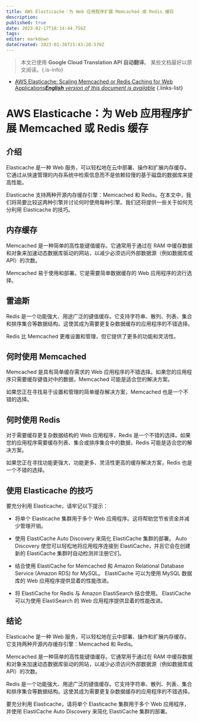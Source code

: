 ```yaml
---
title: AWS Elasticache：为 Web 应用程序扩展 Memcached 或 Redis 缓存
description: 
published: true
date: 2023-02-17T18:14:44.756Z
tags: 
editor: markdown
dateCreated: 2023-01-30T21:43:20.570Z
---
```


> 本文已使用 **Google Cloud Translation API 自动翻译**。
某些文档最好以原文阅读。{.is-info}
- [AWS Elasticache: Scaling Memcached or Redis Caching for Web Applications***English** version of this document is available*](/en/Knowledge-base/Cloud/aws-elasticache-scaling-memcached-or-redis-caching-for-web-applications)
{.links-list}


# AWS Elasticache：为 Web 应用程序扩展 Memcached 或 Redis 缓存

## 介绍

Elasticache 是一种 Web 服务，可以轻松地在云中部署、操作和扩展内存缓存。它通过从快速管理的内存系统中检索信息而不是依赖较慢的基于磁盘的数据库来提高性能。

Elasticache 支持两种开源内存缓存引擎：Memcached 和 Redis。在本文中，我们将简要比较这两种引擎并讨论何时使用每种引擎。我们还将提供一些关于如何充分利用 Elasticache 的技巧。

## 内存缓存

Memcached 是一种简单的高性能键值缓存。它通常用于通过在 RAM 中缓存数据和对象来加速动态数据库驱动的网站，以减少必须访问外部数据源（例如数据库或 API）的次数。

Memcached 易于使用和部署。它是需要简单数据缓存的 Web 应用程序的流行选择。

## 雷迪斯

Redis 是一个功能强大、用途广泛的键值缓存。它支持字符串、散列、列表、集合和排序集合等数据结构。这使其成为需要更复杂数据缓存的应用程序的不错选择。

Redis 比 Memcached 更难设置和管理，但它提供了更多的功能和灵活性。

## 何时使用 Memcached

Memcached 是具有简单缓存需求的 Web 应用程序的不错选择。如果您的应用程序只需要缓存键值对中的数据，Memcached 可能是适合您的解决方案。

如果您正在寻找易于设置和管理的简单缓存解决方案，Memcached 也是一个不错的选择。

## 何时使用 Redis

对于需要缓存更复杂数据结构的 Web 应用程序，Redis 是一个不错的选择。如果您的应用程序需要缓存列表、集合或排序集合中的数据，Redis 可能是适合您的解决方案。

如果您正在寻找功能更强大、功能更多、灵活性更高的缓存解决方案，Redis 也是一个不错的选择。

## 使用 Elasticache 的技巧

要充分利用 Elasticache，请牢记以下提示：

- 将单个 Elasticache 集群用于多个 Web 应用程序。这将帮助您节省资金并减少管理开销。

- 使用 ElastiCache Auto Discovery 来简化 ElastiCache 集群的部署。 Auto Discovery 使您可以轻松地将应用程序连接到 ElastiCache，并且它会在创建新的 ElastiCache 集群时自动检测并注册它们。

- 结合使用 ElastiCache for Memcached 和 Amazon Relational Database Service (Amazon RDS) for MySQL。 ElastiCache 可以为使用 MySQL 数据库的 Web 应用程序提供显着的性能改进。

- 将 ElastiCache for Redis 与 Amazon ElastiSearch 结合使用。 ElastiCache 可以为使用 ElastiSearch 的 Web 应用程序提供显着的性能改进。

## 结论

Elasticache 是一种 Web 服务，可以轻松地在云中部署、操作和扩展内存缓存。它支持两种开源内存缓存引擎：Memcached 和 Redis。

Memcached 是一种简单的高性能键值缓存。它通常用于通过在 RAM 中缓存数据和对象来加速动态数据库驱动的网站，以减少必须访问外部数据源（例如数据库或 API）的次数。

Redis 是一个功能强大、用途广泛的键值缓存。它支持字符串、散列、列表、集合和排序集合等数据结构。这使其成为需要更复杂数据缓存的应用程序的不错选择。

要充分利用 Elasticache，请将单个 Elasticache 集群用于多个 Web 应用程序，并使用 ElastiCache Auto Discovery 来简化 ElastiCache 集群的部署。